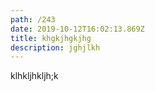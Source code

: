 ```yaml
---
path: /243
date: 2019-10-12T16:02:13.869Z
title: khgkjhgkjhg
description: jghjlkh
---
```

klhkljhkljh;k
